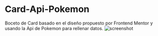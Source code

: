 # Card-Api-Pokemon
Boceto de Card basado en el diseño propuesto por Frontend Mentor y usando la Api de Pokemon para rellenar datos.
![screenshot](https://user-images.githubusercontent.com/81319963/127726742-d74fd80f-88cb-4246-b85d-244062637d33.JPG)
